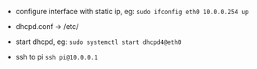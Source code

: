 * configure interface with static ip, eg:
```sudo ifconfig eth0 10.0.0.254 up```

* dhcpd.conf -> /etc/
* start dhcpd, eg:
```sudo systemctl start dhcpd4@eth0```

* ssh to pi
```ssh pi@10.0.0.1```